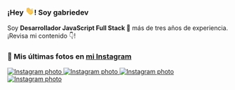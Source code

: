 <h3>¡Hey <img src="https://raw.githubusercontent.com/ABSphreak/ABSphreak/master/gifs/Hi.gif" width="20px" decondig="async">! Soy gabriedev</h3>

<p>Soy <strong>Desarrollador JavaScript Full Stack 🚀</strong> más de tres años de experiencia.<br />¡Revisa mi contenido 👇!</p>

### 📸 Mis últimas fotos en [mi Instagram](https://instagram.com/gabrie.dev)


<a href='https://instagram.com/p/CzMY3lzxgmx' target='_blank'>
  <img width='20%' src='https://instagram.flhr13-1.fna.fbcdn.net/v/t51.2885-15/398916226_819142863293745_2426123683154743297_n.webp?stp=dst-jpg_e35&_nc_ht=instagram.flhr13-1.fna.fbcdn.net&_nc_cat=109&_nc_ohc=GUGPZ2kJB7AAX83_N4u&edm=APU89FABAAAA&ccb=7-5&oh=00_AfCswX6FpmPzN0H7dQQUXb9wXfkysXyX6StNF7Ryq7Q9hA&oe=655AFEE9&_nc_sid=bc0c2c' alt='Instagram photo' />
</a>
<a href='https://instagram.com/p/CygbQv4uqxM' target='_blank'>
  <img width='20%' src='https://instagram.flhr13-1.fna.fbcdn.net/v/t51.2885-15/391525959_236593062741789_5868561716480810596_n.webp?stp=dst-jpg_e35&_nc_ht=instagram.flhr13-1.fna.fbcdn.net&_nc_cat=109&_nc_ohc=ZcgtqHb2ngoAX_PGIdV&edm=APU89FABAAAA&ccb=7-5&oh=00_AfASMzk9Zs3IeChkp_1oIwHLH2YQvKFN9bPvPyqJ9CbX-A&oe=655B0BA5&_nc_sid=bc0c2c' alt='Instagram photo' />
</a>
<a href='https://instagram.com/p/CxTmOF6vN8M' target='_blank'>
  <img width='20%' src='https://instagram.flhr13-1.fna.fbcdn.net/v/t51.2885-15/378565944_323878180141713_8920720304536029091_n.jpg?stp=dst-jpg_e15&_nc_ht=instagram.flhr13-1.fna.fbcdn.net&_nc_cat=109&_nc_ohc=31CPm0hNwosAX-FEQ5K&edm=APU89FABAAAA&ccb=7-5&oh=00_AfDGIbtXu4_7vkbG1WvBM9zziu3cexSolPP90PuVS8vCGw&oe=655BF818&_nc_sid=bc0c2c' alt='Instagram photo' />
</a>
<a href='https://instagram.com/p/CxLlYVlupp3' target='_blank'>
  <img width='20%' src='https://instagram.flhr13-1.fna.fbcdn.net/v/t51.2885-15/377997579_196784406648750_7872949112471886655_n.webp?stp=dst-jpg_e35&_nc_ht=instagram.flhr13-1.fna.fbcdn.net&_nc_cat=106&_nc_ohc=gGQuZ5ED4Q4AX8Smcqh&edm=APU89FABAAAA&ccb=7-5&oh=00_AfAJP8BUxM7PT4JxyCAOTK-1elSblECCNm7hpF68sxtnAw&oe=655B631B&_nc_sid=bc0c2c' alt='Instagram photo' />
</a>
